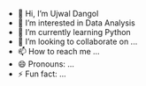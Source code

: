 - 👋 Hi, I’m Ujwal Dangol
- 👀 I’m interested in Data Analysis
- 🌱 I’m currently learning Python
- 💞️ I’m looking to collaborate on ...
- 📫 How to reach me ...
- 😄 Pronouns: ...
- ⚡ Fun fact: ...

<!---
DataAnalysisWithFaceless/DataAnalysisWithFaceless is a ✨ special ✨ repository because its `README.md` (this file) appears on your GitHub profile.
You can click the Preview link to take a look at your changes.
--->

